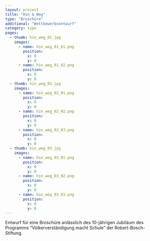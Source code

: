 ```yaml
---
layout: project
title: "Hin & Weg"
type: "Broschüre"
additional: "Wettbewerbsentwurf"
category: typo
pages:
  - thumb: hin_weg_01.jpg
    images:
      - name: hin_weg_01_01.png
        position:
          x: 0
          y: 0
      - name: hin_weg_01_02.png
        position:
          x: 0
          y: 0
  - thumb: hin_weg_02.jpg
    images:
      - name: hin_weg_02_01.png
        position:
          x: 0
          y: 0
      - name: hin_weg_02_02.png
        position:
          x: 0
          y: 0
      - name: hin_weg_02_03.png
        position:
          x: 0
          y: 0
  - thumb: hin_weg_03.jpg
    images:
      - name: hin_weg_03_01.png
        position:
          x: 0
          y: 0
      - name: hin_weg_03_02.png
        position:
          x: 0
          y: 0
      - name: hin_weg_03_03.png
        position:
          x: 0
          y: 0
---
```

Entwurf für eine Broschüre anlässlich des 10-jährigen Jubiläum des Programms “Völkerverständigung macht Schule” der Robert-Bosch-Stiftung.
